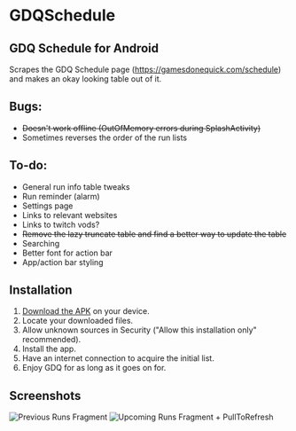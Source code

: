 # GDQSchedule
## GDQ Schedule for Android
Scrapes the GDQ Schedule page (https://gamesdonequick.com/schedule) and makes an okay looking table out of it.

## Bugs:
- ~~Doesn't work offline (OutOfMemory errors during SplashActivity)~~
- Sometimes reverses the order of the run lists

## To-do:
- General run info table tweaks
- Run reminder (alarm)
- Settings page
- Links to relevant websites
- Links to twitch vods?
- ~~Remove the lazy truncate table and find a better way to update the table~~
- Searching
- Better font for action bar
- App/action bar styling

## Installation
1. [Download the APK](https://github.com/catchthirtythree/GDQSchedule/releases/tag/v1.0) on your device.
2. Locate your downloaded files.
3. Allow unknown sources in Security ("Allow this installation only" recommended).
4. Install the app.
5. Have an internet connection to acquire the initial list.
6. Enjoy GDQ for as long as it goes on for.

## Screenshots
![Previous Runs Fragment](http://i.imgur.com/ppY1Jt9.png "Previous Runs Fragment")
![Upcoming Runs Fragment + PullToRefresh](http://i.imgur.com/IAVIewY.png "Upcoming Runs Fragment + PullToRefresh")
